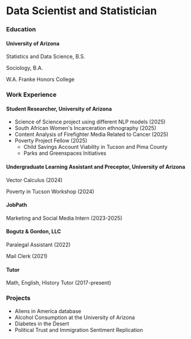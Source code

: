 # Data Scientist and Statistician

### Education
#### University of Arizona

Statistics and Data Science, B.S.

Sociology, B.A.

W.A. Franke Honors College

### Work Experience

#### Student Researcher, University of Arizona

- Science of Science project using different NLP models (2025)
- South African Women's Incarceration ethnography (2025)
- Content Analysis of Firefighter Media Related to Cancer (2025)
- Poverty Project Fellow (2025)
  - Child Savings Account Viability in Tucson and Pima County
  - Parks and Greenspaces Initiatives

#### Undergraduate Learning Assistant and Preceptor, University of Arizona
Vector Calculus (2024)

Poverty in Tucson Workshop (2024)

#### JobPath
Marketing and Social Media Intern (2023-2025)

#### Bogutz & Gordon, LLC
Paralegal Assistant (2022)

Mail Clerk (2021)

#### Tutor
Math, English, History Tutor (2017-present)

### Projects
- Aliens in America database
- Alcohol Consumption at the University of Arizona
- Diabetes in the Desert
- Political Trust and Immigration Sentiment Replication
